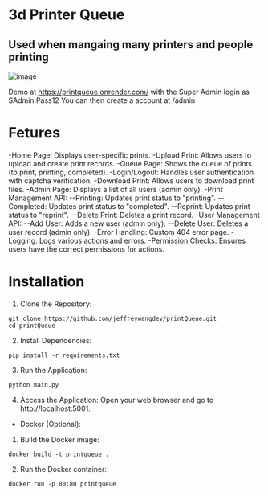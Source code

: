 # 3d Printer Queue
## Used when mangaing many printers and people printing 

![image](https://github.com/user-attachments/assets/c61809f2-4e03-48b5-aa28-a2278b41c3bb)

Demo at https://printqueue.onrender.com/ with the Super Admin login as SAdmin:Pass12
You can then create a account at /admin

# Fetures 
-Home Page: Displays user-specific prints.
-Upload Print: Allows users to upload and create print records.
-Queue Page: Shows the queue of prints (to print, printing, completed).
-Login/Logout: Handles user authentication with captcha verification.
-Download Print: Allows users to download print files.
-Admin Page: Displays a list of all users (admin only).
-Print Management API:
--Printing: Updates print status to "printing".
--Completed: Updates print status to "completed".
--Reprint: Updates print status to "reprint".
--Delete Print: Deletes a print record.
-User Management API:
--Add User: Adds a new user (admin only).
--Delete User: Deletes a user record (admin only).
-Error Handling: Custom 404 error page.
-Logging: Logs various actions and errors.
-Permission Checks: Ensures users have the correct permissions for actions.

# Installation

1. Clone the Repository:
```
git clone https://github.com/jeffreywangdev/printQueue.git
cd printQueue
```

2. Install Dependencies:
```
pip install -r requirements.txt
```

3. Run the Application:
```
python main.py
```

4. Access the Application: Open your web browser and go to http://localhost:5001.

- Docker (Optional):
1. Build the Docker image:
```
docker build -t printqueue .
```

2. Run the Docker container:
```
docker run -p 80:80 printqueue
```
